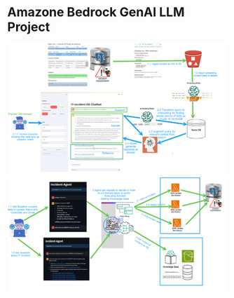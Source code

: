 # Amazone Bedrock GenAI LLM Project

<img src="images/jpg-incident-kb.jpg">
<img src="images/jpg-incident-agent.jpg"/>


 
